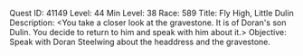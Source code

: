 Quest ID: 41149
Level: 44
Min Level: 38
Race: 589
Title: Fly High, Little Dulin
Description: <You take a closer look at the gravestone. It is of Doran's son Dulin. You decide to return to him and speak with him about it.>
Objective: Speak with Doran Steelwing about the headdress and the gravestone.
